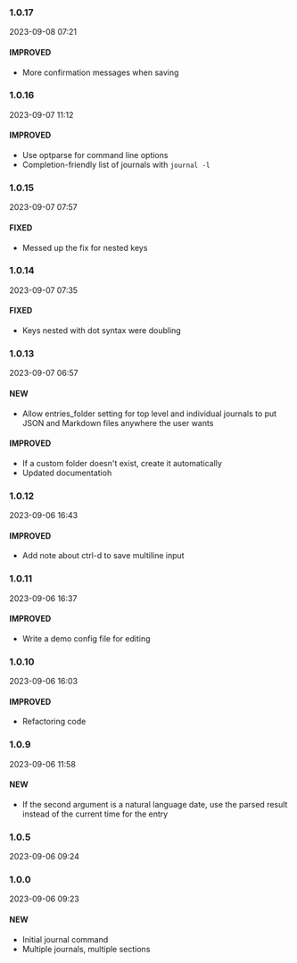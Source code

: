 ### 1.0.17

2023-09-08 07:21

#### IMPROVED

- More confirmation messages when saving

### 1.0.16

2023-09-07 11:12

#### IMPROVED

- Use optparse for command line options
- Completion-friendly list of journals with `journal -l`

### 1.0.15

2023-09-07 07:57

#### FIXED

- Messed up the fix for nested keys

### 1.0.14

2023-09-07 07:35

#### FIXED

- Keys nested with dot syntax were doubling

### 1.0.13

2023-09-07 06:57

#### NEW

- Allow entries_folder setting for top level and individual journals to put JSON and Markdown files anywhere the user wants

#### IMPROVED

- If a custom folder doesn't exist, create it automatically
- Updated documentatioh

### 1.0.12

2023-09-06 16:43

#### IMPROVED

- Add note about ctrl-d to save multiline input

### 1.0.11

2023-09-06 16:37

#### IMPROVED

- Write a demo config file for editing

### 1.0.10

2023-09-06 16:03

#### IMPROVED

- Refactoring code

### 1.0.9

2023-09-06 11:58

#### NEW

- If the second argument is a natural language date, use the parsed result instead of the current time for the entry

### 1.0.5

2023-09-06 09:24

### 1.0.0

2023-09-06 09:23

#### NEW

- Initial journal command
- Multiple journals, multiple sections
